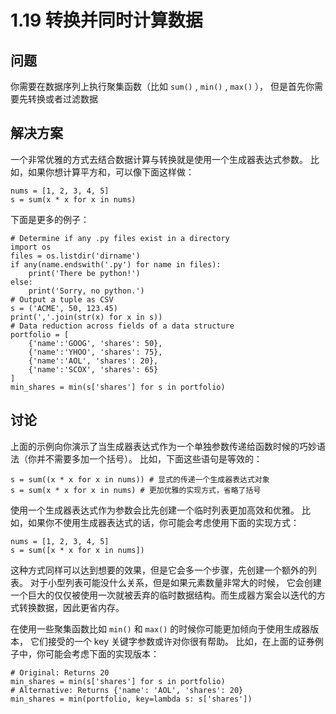 

# 1.19 转换并同时计算数据

## 问题

你需要在数据序列上执行聚集函数（比如 `sum()` , `min()` , `max()` ）， 但是首先你需要先转换或者过滤数据

## 解决方案

一个非常优雅的方式去结合数据计算与转换就是使用一个生成器表达式参数。 比如，如果你想计算平方和，可以像下面这样做：

    
    
    nums = [1, 2, 3, 4, 5]
    s = sum(x * x for x in nums)
    

下面是更多的例子：

    
    
    # Determine if any .py files exist in a directory
    import os
    files = os.listdir('dirname')
    if any(name.endswith('.py') for name in files):
        print('There be python!')
    else:
        print('Sorry, no python.')
    # Output a tuple as CSV
    s = ('ACME', 50, 123.45)
    print(','.join(str(x) for x in s))
    # Data reduction across fields of a data structure
    portfolio = [
        {'name':'GOOG', 'shares': 50},
        {'name':'YHOO', 'shares': 75},
        {'name':'AOL', 'shares': 20},
        {'name':'SCOX', 'shares': 65}
    ]
    min_shares = min(s['shares'] for s in portfolio)
    

## 讨论

上面的示例向你演示了当生成器表达式作为一个单独参数传递给函数时候的巧妙语法（你并不需要多加一个括号）。 比如，下面这些语句是等效的：

    
    
    s = sum((x * x for x in nums)) # 显式的传递一个生成器表达式对象
    s = sum(x * x for x in nums) # 更加优雅的实现方式，省略了括号
    

使用一个生成器表达式作为参数会比先创建一个临时列表更加高效和优雅。 比如，如果你不使用生成器表达式的话，你可能会考虑使用下面的实现方式：

    
    
    nums = [1, 2, 3, 4, 5]
    s = sum([x * x for x in nums])
    

这种方式同样可以达到想要的效果，但是它会多一个步骤，先创建一个额外的列表。 对于小型列表可能没什么关系，但是如果元素数量非常大的时候，
它会创建一个巨大的仅仅被使用一次就被丢弃的临时数据结构。而生成器方案会以迭代的方式转换数据，因此更省内存。

在使用一些聚集函数比如 `min()` 和 `max()` 的时候你可能更加倾向于使用生成器版本， 它们接受的一个 key 关键字参数或许对你很有帮助。
比如，在上面的证券例子中，你可能会考虑下面的实现版本：

    
    
    # Original: Returns 20
    min_shares = min(s['shares'] for s in portfolio)
    # Alternative: Returns {'name': 'AOL', 'shares': 20}
    min_shares = min(portfolio, key=lambda s: s['shares'])
    

